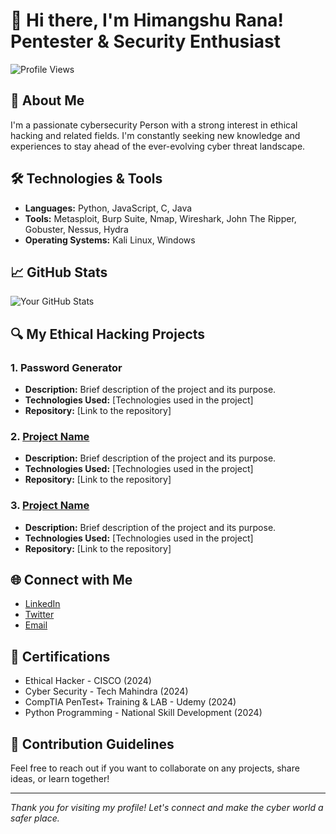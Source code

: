 # 👋 Hi there, I'm Himangshu Rana! Pentester & Security Enthusiast

![Profile Views](https://komarev.com/ghpvc/?username=himangshurana&color=blue)

## 👤 About Me

I'm a passionate cybersecurity Person with a strong interest in ethical hacking and related fields. I'm constantly seeking new knowledge and experiences to stay ahead of the ever-evolving cyber threat landscape.

## 🛠️ Technologies & Tools

- **Languages:** Python, JavaScript, C, Java
- **Tools:** Metasploit, Burp Suite, Nmap, Wireshark, John The Ripper, Gobuster, Nessus, Hydra
- **Operating Systems:** Kali Linux, Windows

## 📈 GitHub Stats

![Your GitHub Stats](https://github-readme-stats.vercel.app/api?username=himangshurana&show_icons=true&hide_title=true&count_private=true&theme=radical)

## 🔍 My Ethical Hacking Projects

### 1. Password Generator
- **Description:** Brief description of the project and its purpose.
- **Technologies Used:** [Technologies used in the project]
- **Repository:** [Link to the repository]

### 2. [Project Name](link-to-project)
- **Description:** Brief description of the project and its purpose.
- **Technologies Used:** [Technologies used in the project]
- **Repository:** [Link to the repository]

### 3. [Project Name](link-to-project)
- **Description:** Brief description of the project and its purpose.
- **Technologies Used:** [Technologies used in the project]
- **Repository:** [Link to the repository]

## 🌐 Connect with Me

- [LinkedIn]([your-linkedin-profile](https://www.linkedin.com/in/himangshurana/))
- [Twitter]([your-twitter-handle](https://x.com/iamrana013))
- [Email](mailto:tohimangshurana.com)

## 📜 Certifications

- Ethical Hacker - CISCO (2024)
- Cyber Security - Tech Mahindra  (2024)
- CompTIA PenTest+ Training & LAB - Udemy (2024)
- Python Programming - National Skill Development (2024)


## 🤝 Contribution Guidelines

Feel free to reach out if you want to collaborate on any projects, share ideas, or learn together!

---

*Thank you for visiting my profile! Let's connect and make the cyber world a safer place.*
